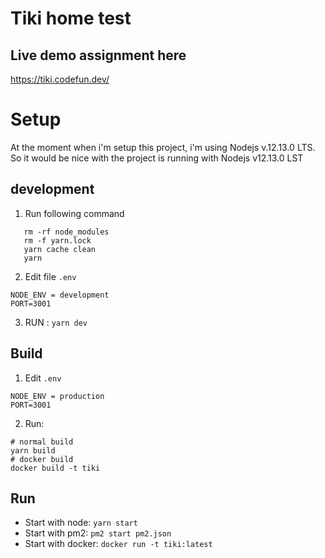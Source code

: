 # Tiki home test

## Live demo assignment here
https://tiki.codefun.dev/

# Setup
At the moment when i'm setup this project, i'm using Nodejs v.12.13.0 LTS.
So it would be nice with the project is running with Nodejs v12.13.0 LST
## development
1. Run following command
```
   rm -rf node_modules
   rm -f yarn.lock
   yarn cache clean
   yarn

```

2. Edit file `.env`
```
NODE_ENV = development
PORT=3001
``` 
3. RUN : `yarn dev`

## Build

1. Edit `.env`
```
NODE_ENV = production
PORT=3001
```
2. Run: 
```
# normal build
yarn build
# docker build
docker build -t tiki
```
## Run
- Start with node: `yarn start`
- Start with pm2: `pm2 start pm2.json`
- Start with docker: `docker run -t tiki:latest`

